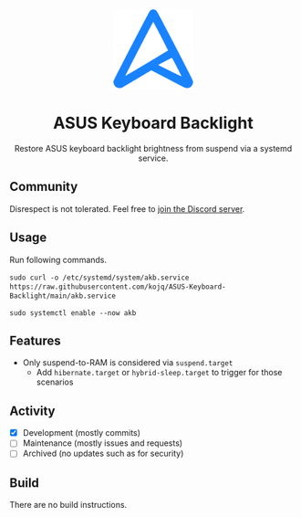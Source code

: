 <div align=center>
  <img src=LOGO.svg height=140/>

  # ASUS Keyboard Backlight

  Restore ASUS keyboard backlight brightness from suspend via a systemd service.
</div>

## Community

Disrespect is not tolerated. Feel free to [join the Discord server](https://discord.com/invite/C6NdvU5bzN).

## Usage

Run following commands.

```
sudo curl -o /etc/systemd/system/akb.service https://raw.githubusercontent.com/kojq/ASUS-Keyboard-Backlight/main/akb.service
```
```
sudo systemctl enable --now akb
```

## Features

- Only suspend-to-RAM is considered via `suspend.target`
  - Add `hibernate.target` or `hybrid-sleep.target` to trigger for those scenarios

## Activity

- [x] Development (mostly commits)
- [ ] Maintenance (mostly issues and requests)
- [ ] Archived (no updates such as for security)

## Build

There are no build instructions.
